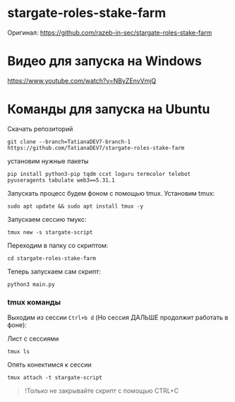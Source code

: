 # stargate-roles-stake-farm
Оригинал: https://github.com/razeb-in-sec/stargate-roles-stake-farm

# Видео для запуска на Windows
https://www.youtube.com/watch?v=NByZEnvVmjQ

# Команды для запуска на Ubuntu
Скачать репозиторий
```
git clone --branch=TatianaDEV7-branch-1 https://github.com/TatianaDEV7/stargate-roles-stake-farm
```
установим нужные пакеты
```
pip install python3-pip tqdm ccxt loguru termcolor telebot pyuseragents tabulate web3==5.31.1
```
Запускать процесс будем фоном с помощью tmux. Установим tmux:
```
sudo apt update && sudo apt install tmux -y
```
Запускаем сессию тмукс:
```
tmux new -s stargate-script
```
Переходим в папку со скриптом:
```
cd stargate-roles-stake-farm
```
Теперь запускаем сам скрипт:
```
python3 main.py
```

### tmux команды
Выходим из сессии `Ctrl+b d` (Но сессия ДАЛЬШЕ продолжит работать в фоне): 

Лист с сессиями
```
tmux ls
```
Опять конектимся к сессии
```
tmux attach -t stargate-script
```
> !Только не закрывайте скрипт с помощью CTRL+C 
